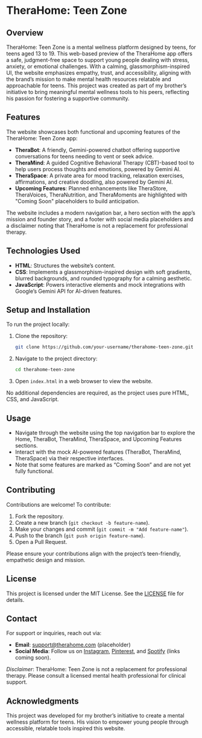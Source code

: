 # TheraHome: Teen Zone

## Overview
TheraHome: Teen Zone is a mental wellness platform designed by teens, for teens aged 13 to 19. This web-based preview of the TheraHome app offers a safe, judgment-free space to support young people dealing with stress, anxiety, or emotional challenges. With a calming, glassmorphism-inspired UI, the website emphasizes empathy, trust, and accessibility, aligning with the brand’s mission to make mental health resources relatable and approachable for teens. This project was created as part of my brother’s initiative to bring meaningful mental wellness tools to his peers, reflecting his passion for fostering a supportive community.

## Features
The website showcases both functional and upcoming features of the TheraHome: Teen Zone app:

- **TheraBot**: A friendly, Gemini-powered chatbot offering supportive conversations for teens needing to vent or seek advice.
- **TheraMind**: A guided Cognitive Behavioral Therapy (CBT)-based tool to help users process thoughts and emotions, powered by Gemini AI.
- **TheraSpace**: A private area for mood tracking, relaxation exercises, affirmations, and creative doodling, also powered by Gemini AI.
- **Upcoming Features**: Planned enhancements like TheraStore, TheraVoices, TheraNutrition, and TheraMoments are highlighted with "Coming Soon" placeholders to build anticipation.

The website includes a modern navigation bar, a hero section with the app’s mission and founder story, and a footer with social media placeholders and a disclaimer noting that TheraHome is not a replacement for professional therapy.

## Technologies Used
- **HTML**: Structures the website’s content.
- **CSS**: Implements a glassmorphism-inspired design with soft gradients, blurred backgrounds, and rounded typography for a calming aesthetic.
- **JavaScript**: Powers interactive elements and mock integrations with Google’s Gemini API for AI-driven features.

## Setup and Installation
To run the project locally:

1. Clone the repository:
   ```bash
   git clone https://github.com/your-username/therahome-teen-zone.git
   ```
2. Navigate to the project directory:
   ```bash
   cd therahome-teen-zone
   ```
3. Open `index.html` in a web browser to view the website.

No additional dependencies are required, as the project uses pure HTML, CSS, and JavaScript.

## Usage
- Navigate through the website using the top navigation bar to explore the Home, TheraBot, TheraMind, TheraSpace, and Upcoming Features sections.
- Interact with the mock AI-powered features (TheraBot, TheraMind, TheraSpace) via their respective interfaces.
- Note that some features are marked as “Coming Soon” and are not yet fully functional.

## Contributing
Contributions are welcome! To contribute:
1. Fork the repository.
2. Create a new branch (`git checkout -b feature-name`).
3. Make your changes and commit (`git commit -m "Add feature-name"`).
4. Push to the branch (`git push origin feature-name`).
5. Open a Pull Request.

Please ensure your contributions align with the project’s teen-friendly, empathetic design and mission.

## License
This project is licensed under the MIT License. See the [LICENSE](LICENSE) file for details.

## Contact
For support or inquiries, reach out via:
- **Email**: support@therahome.com (placeholder)
- **Social Media**: Follow us on [Instagram](https://instagram.com), [Pinterest](https://pinterest.com), and [Spotify](https://spotify.com) (links coming soon).

*Disclaimer*: TheraHome: Teen Zone is not a replacement for professional therapy. Please consult a licensed mental health professional for clinical support.

## Acknowledgments
This project was developed for my brother’s initiative to create a mental wellness platform for teens. His vision to empower young people through accessible, relatable tools inspired this website.
